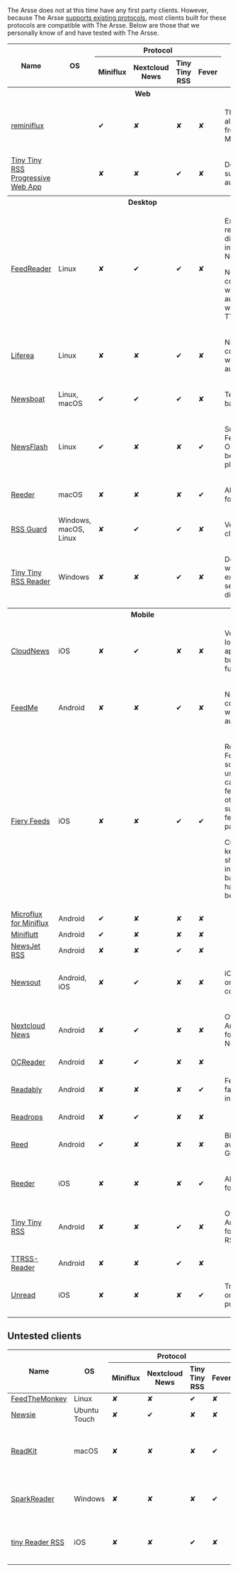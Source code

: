 The Arsse does not at this time have any first party clients. However, because The Arsse [supports existing protocols](/en/Supported_Protocols), most clients built for these protocols are compatible with The Arsse. Below are those that we personally know of and have tested with The Arsse.

<table class="clients">
 <thead>
  <tr>
   <th rowspan="2">Name</th>
   <th rowspan="2">OS</th>
   <th colspan="4">Protocol</th>
   <th rowspan="2">Notes</th>
  </tr>
  <tr>
   <th>Miniflux</th>
   <th>Nextcloud News</th>
   <th>Tiny Tiny RSS</th>
   <th>Fever</th>
  </tr>
 </thead>
 <tbody>
  <tr>
   <th colspan="7">Web</th>
  </tr>
  <tr>
   <td><a href="https://github.com/reminiflux/reminiflux">reminiflux</a></td>
   <td></td>
   <td class="Y">✔</td>
   <td class="N">✘</td>
   <td class="N">✘</td>
   <td class="N">✘</td>
   <td>
    <p>Three-pane alternative front-end for Minflux.</p>
   </td>
  </tr>
  <tr>
   <td><a href="https://github.com/TheScientist/ttrss-pwa">Tiny Tiny RSS Progressive Web App</a></td>
   <td></td>
   <td class="N">✘</td>
   <td class="N">✘</td>
   <td class="Y">✔</td>
   <td class="N">✘</td>
   <td>
    <p>Does not (<a href="https://github.com/TheScientist/ttrss-pwa/issues/7">yet</a>) support HTTP authentication.</p>
   </td>
  </tr>
 </tbody>
 <tbody>
  <tr>
   <th colspan="7">Desktop</th>
  </tr>
  <tr>
   <td><a href="https://jangernert.github.io/FeedReader/">FeedReader</a></td>
   <td>Linux</td>
   <td class="N">✘</td>
   <td class="Y">✔</td>
   <td class="Y">✔</td>
   <td class="N">✘</td>
   <td>
    <p>Excellent reader; discontinued in favour of NewsFlash.</p>
    <p>Not compatible with HTTP authentication when using TT-RSS.</p>
   </td>
  </tr>
  <tr>
   <td><a href="https://lzone.de/liferea/">Liferea</a></td>
   <td>Linux</td>
   <td class="N">✘</td>
   <td class="N">✘</td>
   <td class="Y">✔</td>
   <td class="N">✘</td>
   <td>
    <p>Not compatible with HTTP authentication.</p>
   </td>
  </tr>
  <tr>
   <td><a href="https://newsboat.org/">Newsboat</a></td>
   <td>Linux, macOS</td>
   <td class="Y">✔</td>
   <td class="Y">✔</td>
   <td class="Y">✔</td>
   <td class="N">✘</td>
   <td>
    <p>Terminal-based client.</p>
   </td>
  </tr>
  <tr>
   <td><a href="https://gitlab.com/news-flash/news_flash_gtk">NewsFlash</a></td>
   <td>Linux</td>
   <td class="Y">✔</td>
   <td class="N">✘</td>
   <td class="N">✘</td>
   <td class="Y">✔</td>
   <td>
    <p>Successor to FeedReader. One of the best on any platform</p>
   </td>
  </tr>
  <tr>
   <td><a href="https://reeder.app/">Reeder</a></td>
   <td>macOS</td>
   <td class="N">✘</td>
   <td class="N">✘</td>
   <td class="N">✘</td>
   <td class="Y">✔</td>
   <td>
    <p>Also available for iOS.</p>
   </td>
  </tr>
  <tr>
   <td><a href="https://github.com/martinrotter/rssguard/">RSS Guard</a></td>
   <td>Windows, macOS, Linux</td>
   <td class="N">✘</td>
   <td class="Y">✔</td>
   <td class="Y">✔</td>
   <td class="N">✘</td>
   <td>
    <p>Very basic client.</p>
   </td>
  </tr>
  </tr>
  <tr>
   <td><a href="https://bitbucket.org/thescientist/tiny-tiny-rss-wp8-client/src/master/">Tiny Tiny RSS Reader</td>
   <td>Windows</td>
   <td class="N">✘</td>
   <td class="N">✘</td>
   <td class="Y">✔</td>
   <td class="N">✘</td>
   <td>
    <p>Does not deal well with expired sessions; discontinued.</p>
   </td>
  </tr>
 </tbody>
 <tbody>
  <tr>
   <th colspan="7">Mobile</th>
  </tr>
  <tr>
   <td><a href="https://peterandlinda.com/cloudnews/">CloudNews</a></td>
   <td>iOS</td>
   <td class="N">✘</td>
   <td class="Y">✔</td>
   <td class="N">✘</td>
   <td class="N">✘</td>
   <td>
    <p>Very bland looking application, but it functions well.</p>
   </td>
  </tr>
  <tr>
   <td><a href="https://play.google.com/store/apps/details?id=com.seazon.feedme">FeedMe</a></td>
   <td>Android</td>
   <td class="N">✘</td>
   <td class="N">✘</td>
   <td class="Y">✔</td>
   <td class="N">✘</td>
   <td>
    <p>Not compatible with HTTP authentication.</p>
   </td>
  </tr>
  <tr>
   <td><a href="http://cocoacake.net/apps/fiery/">Fiery Feeds</a></td>
   <td>iOS</td>
   <td class="N">✘</td>
   <td class="N">✘</td>
   <td class="Y">✔</td>
   <td class="Y">✔</td>
   <td>
    <p>Rentalware - For the software to be usable (you can't even add feeds otherwise) a subscription fee must be paid.</p>
    <p>Currently keeps showing items in the unread badge which have already been read.</p>
   </td>
  </tr>
  <tr>
   <td><a href="https://play.google.com/store/apps/details?id=com.constantin.microflux">Microflux for Miniflux</a></td>
   <td>Android</td>
   <td class="Y">✔</td>
   <td class="N">✘</td>
   <td class="N">✘</td>
   <td class="N">✘</td>
   <td></td>
  </tr>
  <tr>
   <td><a href="https://github.com/DocMarty84/miniflutt">Miniflutt</a></td>
   <td>Android</td>
   <td class="Y">✔</td>
   <td class="N">✘</td>
   <td class="N">✘</td>
   <td class="N">✘</td>
   <td></td>
  </tr>
  <tr>
   <td><a href="https://play.google.com/store/apps/details?id=mobi.newsjet.rss">NewsJet RSS</a></td>
   <td>Android</td>
   <td class="N">✘</td>
   <td class="N">✘</td>
   <td class="Y">✔</td>
   <td class="N">✘</td>
   <td></td>
  </tr>
  <tr>
   <td><a href="https://github.com/SimonSchubert/NewsOut">Newsout</a></td>
   <td>Android, iOS</td>
   <td class="N">✘</td>
   <td class="Y">✔</td>
   <td class="N">✘</td>
   <td class="N">✘</td>
   <td>
    <p>iOS version only as source code.</p>
   </td>
  </tr>
  <tr>
   <td><a href="https://github.com/nextcloud/news-android/">Nextcloud News</a></td>
   <td>Android</td>
   <td class="N">✘</td>
   <td class="Y">✔</td>
   <td class="N">✘</td>
   <td class="N">✘</td>
   <td>
    <p>Official Android client for Nextcloud News.</p>
   </td>
  </tr>
  <tr>
   <td><a href="https://github.com/schaal/ocreader/">OCReader</a></td>
   <td>Android</td>
   <td class="N">✘</td>
   <td class="Y">✔</td>
   <td class="N">✘</td>
   <td class="N">✘</td>
   <td></td>
  </tr>
  <tr>
   <td><a href="https://play.google.com/store/apps/details?id=com.isaiasmatewos.readably">Readably</a></td>
   <td>Android</td>
   <td class="N">✘</td>
   <td class="N">✘</td>
   <td class="N">✘</td>
   <td class="Y">✔</td>
   <td>
    <p>Fetches favicons independently.</p>
   </td>
  </tr>
  <tr>
   <td><a href="https://github.com/readrops/Readrops">Readrops</a></td>
   <td>Android</td>
   <td class="N">✘</td>
   <td class="Y">✔</td>
   <td class="N">✘</td>
   <td class="N">✘</td>
   <td></td>
  </tr>
  <tr>
   <td><a href="https://github.com/ali322/reed">Reed</a></td>
   <td>Android</td>
   <td class="Y">✔</td>
   <td class="N">✘</td>
   <td class="N">✘</td>
   <td class="N">✘</td>
   <td>
    <p>Binaries only available from GitHub.</p>
   </td>
  </tr>
  <tr>
   <td><a href="https://reeder.app/">Reeder</a></td>
   <td>iOS</td>
   <td class="N">✘</td>
   <td class="N">✘</td>
   <td class="N">✘</td>
   <td class="Y">✔</td>
   <td>
    <p>Also available for macOS.</p>
   </td>
  </tr>
  <tr>
   <td><a href="http://tt-rss.org/">Tiny Tiny RSS</a></td>
   <td>Android</td>
   <td class="N">✘</td>
   <td class="N">✘</td>
   <td class="Y">✔</td>
   <td class="N">✘</td>
   <td>
    <p>Official Android client for Tiny Tiny RSS.</p>
   </td>
  </tr>
  <tr>
   <td><a href="http://github.com/nilsbraden/ttrss-reader-fork/">TTRSS-Reader</a></td>
   <td>Android</td>
   <td class="N">✘</td>
   <td class="N">✘</td>
   <td class="Y">✔</td>
   <td class="N">✘</td>
   <td>
    <p></p>
   </td>
  </tr>
  <tr>
   <td><a href="https://www.goldenhillsoftware.com/unread/">Unread</a></td>
   <td>iOS</td>
   <td class="N">✘</td>
   <td class="N">✘</td>
   <td class="N">✘</td>
   <td class="Y">✔</td>
   <td>
    <p>Trialware with one-time purchase.</p>
   </td>
  </tr>
 </tbody>
</table>

## Untested clients

<table class="clients">
 <thead>
  <tr>
   <th rowspan="2">Name</th>
   <th rowspan="2">OS</th>
   <th colspan="4">Protocol</th>
   <th rowspan="2">Notes</th>
  </tr>
  <tr>
   <th>Miniflux</th>
   <th>Nextcloud News</th>
   <th>Tiny Tiny RSS</th>
   <th>Fever</th>
  </tr>
 </thead>
 <tbody>
  <tr>
   <td><a href="https://github.com/jeena/feedthemonkey">FeedTheMonkey</a></td>
   <td>Linux</td>
   <td class="N">✘</td>
   <td class="N">✘</td>
   <td class="Y">✔</td>
   <td class="N">✘</td>
   <td>
    <p></p>
   </td>
  </tr>
  <!--
  <tr>
   <td><a href="https://github.com/fabienheureux/liseur">Liseur</a></td>
   <td>Windows?</td>
   <td class="Y">✔</td>
   <td class="N">✘</td>
   <td class="N">✘</td>
   <td class="N">✘</td>
   <td>
    <p>Level of functionality unclear.</p>
   </td>
  </tr>
  -->
  <tr>
   <td><a href="https://open-store.io/app/newsie.martinferretti">Newsie</a></td>
   <td>Ubuntu Touch</td>
   <td class="N">✘</td>
   <td class="Y">✔</td>
   <td class="N">✘</td>
   <td class="N">✘</td>
   <td>
   </td>
  </tr>
  <tr>
   <td><a href="https://readkitapp.com/">ReadKit</a></td>
   <td>macOS</td>
   <td class="N">✘</td>
   <td class="N">✘</td>
   <td class="N">✘</td>
   <td class="Y">✔</td>
   <td>
    <p>Requires purchase. Presumed to work.</p>
   </td>
  </tr>
  <tr>
   <td><a href="https://github.com/matoung/SparkReader">SparkReader</a></td>
   <td>Windows</td>
   <td class="N">✘</td>
   <td class="N">✘</td>
   <td class="N">✘</td>
   <td class="Y">✔</td>
   <td>
    <p>Requires manual configuration.</p>
   </td>
  </tr>
  <tr>
   <td><a href="http://www.pluchon.com/en/tiny_reader_rss.php">tiny Reader RSS</a></td>
   <td>iOS</td>
   <td class="N">✘</td>
   <td class="N">✘</td>
   <td class="Y">✔</td>
   <td class="N">✘</td>
   <td>
    <p>Does not support HTTP authentication.</p>
   </td>
  </tr>
 </tbody>
</table>
